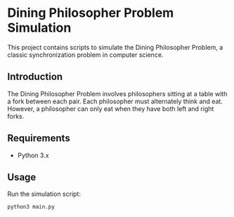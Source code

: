 # Dining Philosopher Problem Simulation

This project contains scripts to simulate the Dining Philosopher Problem, a classic synchronization problem in computer science.

## Introduction
The Dining Philosopher Problem involves philosophers sitting at a table with a fork between each pair. Each philosopher must alternately think and eat. However, a philosopher can only eat when they have both left and right forks.

## Requirements
- Python 3.x

## Usage
Run the simulation script:
```sh
python3 main.py
```
